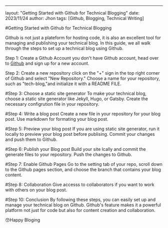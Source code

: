 ----
layout: "Getting Started with Github for Technical Blogging"
date: 2023/11/24
author: Jhon
tags: [Github, Blogging, Technical Writing]

#Getting Started with Github for Technical Blogging

Github is not just a plateform for hosting code, it is also an excellent tool for managing and publishing your technical blog. In this guide, we all walk through the steps to set up a technical blog using Github.

Step 1: Create a Github Account
you don't have Github account, head over to [Github](https://github.com/) and sign up for a new account.

Step 2: Create a new repository
click on the "+" sign in the top right corner of Github and select "New Repository." Choose a name for your repository, such as "tech-blog,"and initialize it with a README FILE.

#Step 3: Choose a static site generator
To make your technical blog, choose a static site generator like Jekyll, Hugo, or Gatsby. Create the necessary configrution file in your repository.

#Step 4: Write a blog post
Create a new file in your repository for your blog post. Use markdown for formating your blog post.

#Step 5: Preview your blog post
If you are using static site generator, run it locally to preview your blog post before publising. Commit your changes and push them to Github.

#Step 6: Publish your Blog post
Build your site lcally and commit the generate files to your repository. Push the changes to Github.


#Step 7: Enable Github Pages
Go to the setting tab of your repo, scroll down to the Github pages section, and choose the branch that contains your blog content.

#Step 8: Collaboration
Give accesss to collaborators if you want to work with others on your blog post.

#Step 10: Conclusion
By following these steps, you can easily set up and manage your technical blog on Github. Github's feature makes it a powerful platform not just for code but also for content creation and collaboration.

😙Happy Bloging
